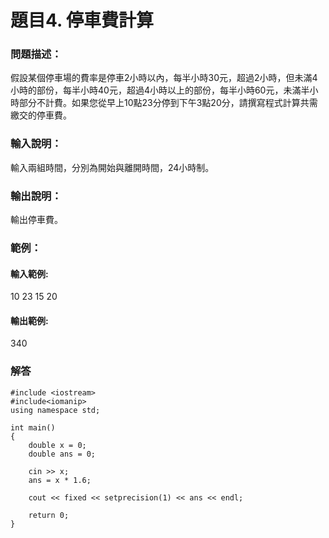 # 題目4. 停車費計算
### 問題描述：
假設某個停車場的費率是停車2小時以內，每半小時30元，超過2小時，但未滿4小時的部份，每半小時40元，超過4小時以上的部份，每半小時60元，未滿半小時部分不計費。如果您從早上10點23分停到下午3點20分，請撰寫程式計算共需繳交的停車費。

### 輸入說明：
輸入兩組時間，分別為開始與離開時間，24小時制。
### 輸出說明：
輸出停車費。

### 範例：
#### 輸入範例:
10 23
15 20

#### 輸出範例:
340

### 解答
```
#include <iostream>
#include<iomanip>
using namespace std;

int main()
{
    double x = 0;
    double ans = 0;

    cin >> x;
    ans = x * 1.6;

    cout << fixed << setprecision(1) << ans << endl;

    return 0;
}
```
